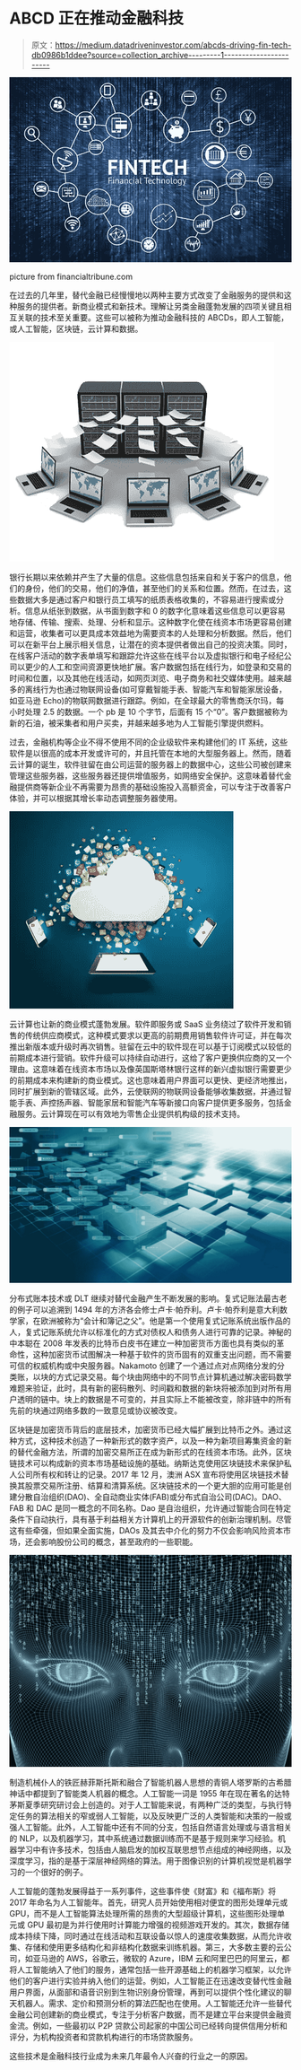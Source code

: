 # ABCD 正在推动金融科技

> 原文：<https://medium.datadriveninvestor.com/abcds-driving-fin-tech-db0986b1ddee?source=collection_archive---------1----------------------->

![](img/d68e95078f7fc7f3b4c871ce3947fa67.png)

picture from financialtribune.com

在过去的几年里，替代金融已经慢慢地以两种主要方式改变了金融服务的提供和这种服务的提供者。新商业模式和新技术。理解让另类金融蓬勃发展的四项关键且相互关联的技术至关重要。这些可以被称为推动金融科技的 ABCDs，即人工智能，或人工智能，区块链，云计算和数据。

![](img/6c8d8e573cad7161a25ceabe9da90ffd.png)

银行长期以来依赖并产生了大量的信息。这些信息包括来自和关于客户的信息，他们的身份，他们的交易，他们的净值，甚至他们的关系和位置。然而，在过去，这些数据大多是通过客户和银行员工填写的纸质表格收集的，不容易进行搜索或分析。信息从纸张到数据，从书面到数字和 0 的数字化意味着这些信息可以更容易地存储、传输、搜索、处理、分析和显示。这种数字化使在线资本市场更容易创建和运营，收集者可以更具成本效益地为需要资本的人处理和分析数据。然后，他们可以在新平台上展示相关信息，让潜在的资本提供者做出自己的投资决策。同时，在线客户活动的数字表单填写和跟踪允许这些在线平台以及虚拟银行和电子经纪公司以更少的人工和空间资源更快地扩展。客户数据包括在线行为，如登录和交易的时间和位置，以及其他在线活动，如网页浏览、电子商务和社交媒体使用。越来越多的离线行为也通过物联网设备(如可穿戴智能手表、智能汽车和智能家居设备，如亚马逊 Echo)的物联网数据进行跟踪。例如，在全球最大的零售商沃尔玛，每小时处理 2.5 的数据。一个 pb 是 10 个字节，后面有 15 个“0”。客户数据被称为新的石油，被采集者和用户买卖，并越来越多地为人工智能引擎提供燃料。

过去，金融机构等企业不得不使用不同的企业级软件来构建他们的 IT 系统，这些软件是以很高的成本开发或许可的，并且托管在本地的大型服务器上。然而，随着云计算的诞生，软件驻留在由公司运营的服务器上的数据中心，这些公司被创建来管理这些服务器，这些服务器还提供增值服务，如网络安全保护。这意味着替代金融提供商等新企业不再需要为昂贵的基础设施投入高额资金，可以专注于改善客户体验，并可以根据其增长率动态调整服务器使用。

![](img/06af49ad2f28ea231ae7b4018ab0355f.png)

云计算也让新的商业模式蓬勃发展。软件即服务或 SaaS 业务绕过了软件开发和销售的传统供应商模式，这种模式要求以更高的前期费用销售软件许可证，并在每次推出新版本或升级时再次销售。驻留在云中的软件现在可以基于订阅模式以较低的前期成本进行营销。软件升级可以持续自动进行，这给了客户更换供应商的又一个理由。这意味着在线资本市场以及像英国斯塔林银行这样的新兴虚拟银行需要更少的前期成本来构建新的商业模式。这也意味着用户界面可以更快、更经济地推出，同时扩展到新的管辖区域。此外，云使联网的物联网设备能够收集数据，并通过智能手表、声控扬声器、智能家居和智能汽车等新接口向客户提供更多服务，包括金融服务。云计算现在可以有效地为零售企业提供机构级的技术支持。

![](img/57418cbbec3607dd7cbb2dc2176f7107.png)

分布式账本技术或 DLT 继续对替代金融产生不断发展的影响。复式记账法最古老的例子可以追溯到 1494 年的方济各会修士卢卡·帕乔利。卢卡·帕乔利是意大利数学家，在欧洲被称为“会计和簿记之父”。他是第一个使用复式记账系统出版作品的人，复式记账系统允许以标准化的方式对债权人和债务人进行可靠的记录。神秘的中本聪在 2008 年发表的比特币白皮书在建立一种加密货币方面也具有类似的革命性，这种加密货币试图解决一种基于软件的货币固有的双重支出问题，而不需要可信的权威机构或中央服务器。Nakamoto 创建了一个通过点对点网络分发的分类账，以块的方式记录交易。每个块由网络中的不同节点计算机通过解决密码数学难题来验证，此时，具有新的密码散列、时间戳和数据的新块将被添加到对所有用户透明的链中。块上的数据是不可变的，并且实际上不能被改变，除非链中的所有先前的块通过网络多数的一致意见或协议被改变。

区块链是加密货币背后的底层技术，加密货币已经大幅扩展到比特币之外。通过这种方式，这种技术创造了一种新形式的数字资产，以及一种为新项目筹集资金的新的替代金融方法，所谓的加密交易所正在成为新形式的在线资本市场。此外，区块链技术可以构成新的资本市场基础设施的基础。纳斯达克使用区块链技术来保护私人公司所有权和转让的记录。2017 年 12 月，澳洲 ASX 宣布将使用区块链技术替换其股票交易所注册、结算和清算系统。区块链技术的一个更大胆的应用可能是创建分散自治组织(DAO)、全自动商业实体(FAB)或分布式自治公司(DAC)。DAO、FAB 和 DAC 是同一概念的不同名称。Dao 是自治组织，允许通过智能合同在特定条件下自动执行，具有基于利益相关方计算机上的开源软件的创新治理机制。尽管这有些牵强，但如果全面实施，DAOs 及其去中介化的努力不仅会影响风险资本市场，还会影响股份公司的概念，甚至政府的一些职能。

![](img/2828cb9ae50557fc15cee535c34cedf2.png)

制造机械仆人的铁匠赫菲斯托斯和融合了智能机器人思想的青铜人塔罗斯的古希腊神话中都提到了智能类人机器的概念。人工智能一词是 1955 年在现在著名的达特茅斯夏季研究研讨会上创造的。对于人工智能来说，有两种广泛的类型，与执行特定任务的算法相关的窄或弱人工智能，以及反映更广泛的人类智能和决策的一般或强人工智能。此外，人工智能中还有不同的分支，包括自然语言处理或与语言相关的 NLP，以及机器学习，其中系统通过数据训练而不是基于规则来学习经验。机器学习中有许多技术，包括由人脑启发的加权互联思想节点组成的神经网络，以及深度学习，指的是基于深层神经网络的算法。用于图像识别的计算机视觉是机器学习的一个很好的例子。

人工智能的蓬勃发展得益于一系列事件，这些事件使《财富》和《福布斯》将 2017 年命名为人工智能年。首先，研究人员开始使用相对便宜的图形处理单元或 GPU，而不是人工智能算法处理所需的昂贵的大型超级计算机，这些图形处理单元或 GPU 最初是为并行使用时计算能力增强的视频游戏开发的。其次，数据存储成本持续下降，同时通过在线活动和互联设备以惊人的速度收集数据，从而允许收集、存储和使用更多结构化和非结构化数据来训练机器。第三，大多数主要的云公司，如亚马逊的 AWS，谷歌云，微软的 Azure，IBM 云和阿里巴巴的阿里云，都将人工智能纳入了他们的服务，通常包括一些开源基础上的机器学习框架，以允许他们的客户进行实验并纳入他们的运营。例如，人工智能正在迅速改变替代性金融用户界面，从面部和语音识别到生物识别身份管理，再到可以提供个性化建议的聊天机器人。需求、定价和预测分析的算法匹配也在使用。人工智能还允许一些替代金融公司创建新的商业模式，专注于分析客户数据，而不是建立平台来提供金融资金流。例如，一些最初以 P2P 贷款公司起家的中国公司已经转向提供信用分析和评分，为机构投资者和贷款机构进行的市场贷款服务。

这些技术是金融科技行业成为未来几年最令人兴奋的行业之一的原因。